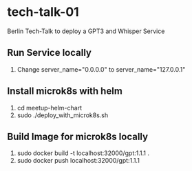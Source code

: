 # tech-talk-01
Berlin Tech-Talk to deploy a GPT3 and Whisper Service

## Run Service locally
01. Change server_name="0.0.0.0" to server_name="127.0.0.1"

## Install microk8s with helm
01. cd meetup-helm-chart
02. sudo ./deploy_with_microk8s.sh

## Build Image for microk8s locally
01. sudo docker build -t localhost:32000/gpt:1.1.1 .
02. sudo docker push localhost:32000/gpt:1.1.1